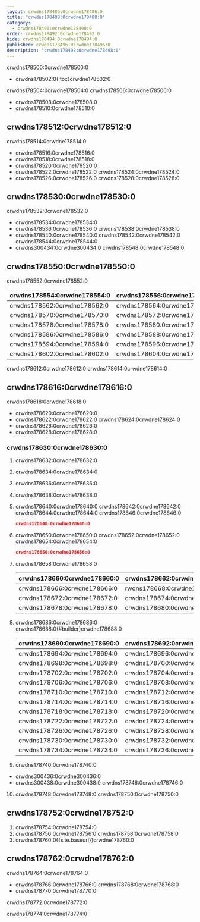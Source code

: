 ```yaml
---
layout: crwdns178486:0crwdne178486:0
title: "crwdns178488:0crwdne178488:0"
category:
  - crwdns178490:0crwdne178490:0
order: crwdns178492:0crwdne178492:0
hide: crwdns178494:0crwdne178494:0
published: crwdns178496:0crwdne178496:0
description: "crwdns178498:0crwdne178498:0"
---
```


crwdns178500:0crwdne178500:0

- crwdns178502:0{:toc}crwdne178502:0

crwdns178504:0crwdne178504:0 crwdns178506:0crwdne178506:0

- crwdns178508:0crwdne178508:0
- crwdns178510:0crwdne178510:0

## crwdns178512:0crwdne178512:0

crwdns178514:0crwdne178514:0

- crwdns178516:0crwdne178516:0
- crwdns178518:0crwdne178518:0
- crwdns178520:0crwdne178520:0
- crwdns178522:0crwdne178522:0 crwdns178524:0crwdne178524:0
- crwdns178526:0crwdne178526:0 crwdns178528:0crwdne178528:0

## crwdns178530:0crwdne178530:0

crwdns178532:0crwdne178532:0

- crwdns178534:0crwdne178534:0
- crwdns178536:0crwdne178536:0 crwdns178538:0crwdne178538:0
- crwdns178540:0crwdne178540:0 crwdns178542:0crwdne178542:0 crwdns178544:0crwdne178544:0
- crwdns300434:0crwdne300434:0 crwdns178548:0crwdne178548:0

<!--- Check whether the ACL needs to be more open so the services/build can download build images -->

## crwdns178550:0crwdne178550:0

crwdns178552:0crwdne178552:0

| crwdns178554:0crwdne178554:0 | crwdns178556:0crwdne178556:0 | crwdns178558:0crwdne178558:0   | crwdns178560:0crwdne178560:0 |
| ---------------------------- | ---------------------------- | ------------------------------ | ---------------------------- |
| crwdns178562:0crwdne178562:0 | crwdns178564:0crwdne178564:0 | `crwdns178566:0crwdne178566:0` | crwdns178568:0crwdne178568:0 |
| crwdns178570:0crwdne178570:0 | crwdns178572:0crwdne178572:0 | `crwdns178574:0crwdne178574:0` | crwdns178576:0crwdne178576:0 |
| crwdns178578:0crwdne178578:0 | crwdns178580:0crwdne178580:0 | `crwdns178582:0crwdne178582:0` | crwdns178584:0crwdne178584:0 |
| crwdns178586:0crwdne178586:0 | crwdns178588:0crwdne178588:0 | `crwdns178590:0crwdne178590:0` | crwdns178592:0crwdne178592:0 |
| crwdns178594:0crwdne178594:0 | crwdns178596:0crwdne178596:0 | `crwdns178598:0crwdne178598:0` | crwdns178600:0crwdne178600:0 |
| crwdns178602:0crwdne178602:0 | crwdns178604:0crwdne178604:0 | `crwdns178606:0crwdne178606:0` | crwdns178608:0crwdne178608:0 | crwdns178610:0crwdne178610:0 

crwdns178612:0crwdne178612:0 crwdns178614:0crwdne178614:0

## crwdns178616:0crwdne178616:0

crwdns178618:0crwdne178618:0

- crwdns178620:0crwdne178620:0
- crwdns178622:0crwdne178622:0 crwdns178624:0crwdne178624:0
- crwdns178626:0crwdne178626:0
- crwdns178628:0crwdne178628:0

### crwdns178630:0crwdne178630:0

1. crwdns178632:0crwdne178632:0
2. crwdns178634:0crwdne178634:0
3. crwdns178636:0crwdne178636:0
4. crwdns178638:0crwdne178638:0
5. crwdns178640:0crwdne178640:0 crwdns178642:0crwdne178642:0 crwdns178644:0crwdne178644:0 crwdns178646:0crwdne178646:0

     ```JSON
     crwdns178648:0crwdne178648:0
     ```

6. crwdns178650:0crwdne178650:0 crwdns178652:0crwdne178652:0 crwdns178654:0crwdne178654:0

     ```JSON
     crwdns178656:0crwdne178656:0
     ```

7. crwdns178658:0crwdne178658:0
    
    | crwdns178660:0crwdne178660:0 | crwdns178662:0crwdne178662:0 | crwdns178664:0crwdne178664:0 |
    | ---------------------------- | ---------------------------- | ---------------------------- |
    | crwdns178666:0crwdne178666:0 | rwdns178668:0crwdne178668:02 | crwdns178670:0crwdne178670:0 |
    | crwdns178672:0crwdne178672:0 | crwdns178674:0crwdne178674:0 | crwdns178676:0crwdne178676:0 |
    | crwdns178678:0crwdne178678:0 | crwdns178680:0crwdne178680:0 | crwdns178682:0crwdne178682:0 | crwdns178684:0crwdne178684:0

8. crwdns178686:0crwdne178686:0 crwdns178688:0{#builder}crwdne178688:0
    
    | crwdns178690:0crwdne178690:0 | crwdns178692:0crwdne178692:0 |
    | ---------------------------- | ---------------------------- |
    | crwdns178694:0crwdne178694:0 | crwdns178696:0crwdne178696:0 |
    | crwdns178698:0crwdne178698:0 | crwdns178700:0crwdne178700:0 |
    | crwdns178702:0crwdne178702:0 | crwdns178704:0crwdne178704:0 |
    | crwdns178706:0crwdne178706:0 | crwdns178708:0crwdne178708:0 |
    | crwdns178710:0crwdne178710:0 | crwdns178712:0crwdne178712:0 |
    | crwdns178714:0crwdne178714:0 | crwdns178716:0crwdne178716:0 |
    | crwdns178718:0crwdne178718:0 | crwdns178720:0crwdne178720:0 |
    | crwdns178722:0crwdne178722:0 | crwdns178724:0crwdne178724:0 |
    | crwdns178726:0crwdne178726:0 | crwdns178728:0crwdne178728:0 |
    | crwdns178730:0crwdne178730:0 | crwdns178732:0crwdne178732:0 |
    | crwdns178734:0crwdne178734:0 | crwdns178736:0crwdne178736:0 | crwdns178738:0crwdne178738:0

9. crwdns178740:0crwdne178740:0

- crwdns300436:0crwdne300436:0
- crwdns300438:0crwdne300438:0 crwdns178746:0crwdne178746:0

10. crwdns178748:0crwdne178748:0 crwdns178750:0crwdne178750:0

## crwdns178752:0crwdne178752:0

1. crwdns178754:0crwdne178754:0
2. crwdns178756:0crwdne178756:0 crwdns178758:0crwdne178758:0
3. crwdns178760:0{{site.baseurl}}crwdne178760:0

## crwdns178762:0crwdne178762:0

crwdns178764:0crwdne178764:0

- crwdns178766:0crwdne178766:0 crwdns178768:0crwdne178768:0
- crwdns178770:0crwdne178770:0

crwdns178772:0crwdne178772:0

crwdns178774:0crwdne178774:0